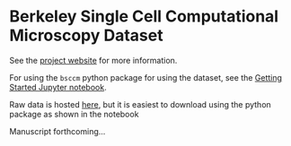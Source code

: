 # Berkeley Single Cell Computational Microscopy Dataset

See the [project website](https://waller-lab.github.io/BSCCM/) for more information.

For using the `bsccm` python package for using the dataset, see the [Getting Started Jupyter notebook](https://github.com/Waller-Lab/BSCCM/blob/main/Getting_started.ipynb).

Raw data is hosted [here](https://doi.org/10.5061/dryad.sxksn038s), but it is easiest to download using the python package as shown in the notebook

Manuscript forthcoming...
